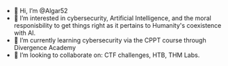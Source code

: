 - 👋 Hi, I’m @Algar52
- 👀 I’m interested in cybersecurity, Artificial Intelligence, and the moral responisbility to get things right as it pertains to Humanity's coexistence with AI.
- 🌱 I’m currently learning cybersecurity via the CPPT course through Divergence Academy
- 👾 I’m looking to collaborate on: CTF challenges, HTB, THM Labs.

<!---
Algar52/Algar52 is a ✨ special ✨ repository because its `README.md` (this file) appears on your GitHub profile.
You can click the Preview link to take a look at your changes.
--->
